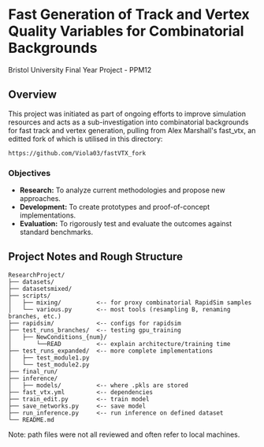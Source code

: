 # Fast Generation of Track and Vertex Quality Variables for Combinatorial Backgrounds
Bristol University Final Year Project - PPM12


## Overview


This project was initiated as part of ongoing efforts to improve simulation resources and acts as a sub-investigation into combinatorial backgrounds for fast track and vertex generation, pulling from Alex Marshall's fast_vtx, an editted fork of which is utilised in this directory:

`https://github.com/Viola03/fastVTX_fork`

### Objectives
- **Research:** To analyze current methodologies and propose new approaches.
- **Development:** To create prototypes and proof-of-concept implementations.
- **Evaluation:** To rigorously test and evaluate the outcomes against standard benchmarks.

## Project Notes and Rough Structure

```plaintext
ResearchProject/
├── datasets/
├── datasetsmixed/
├── scripts/              
│   ├── mixing/          <-- for proxy combinatorial RapidSim samples
│   └── various.py       <-- most tools (resampling B, renaming branches, etc.)
├── rapidsim/            <-- configs for rapidsim
├── test_runs_branches/  <-- testing gpu_training
│   ├── NewConditions_{num}/
│       └──READ          <-- explain architecture/training time
├── test_runs_expanded/  <-- more complete implementations 
│   ├── test_module1.py
│   └── test_module2.py
├── final_run/
├── inference/
│   ├── models/          <-- where .pkls are stored
├── fast_vtx.yml         <-- dependencies
├── train_edit.py        <-- train model
├── save_networks.py     <-- save model
├── run_inference.py     <-- run inference on defined dataset
└── README.md
```

Note: path files were not all reviewed and often refer to local machines.
